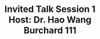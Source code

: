 ---
type: lecture
start_time: "09:30"
end_time: "10:20"
title: "Invited Talk Session 1 <br/> Host: Dr. Hao Wang <br /> Burchard 111"
presenter: 
description: "<b> Preparing data for LLM pre training and post training</b> <br/> by Santosh Borse | IBM <br /><b>Data Engineering in Hedge Funds: Managing Data at Scale for Finance</b><br/> by Zengye Wang | Armistice Capital LLC"
---